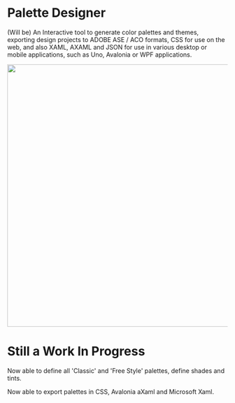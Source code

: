 # Palette Designer

(Will be) An Interactive tool to generate color palettes and themes, exporting design projects to 
ADOBE ASE / ACO formats, CSS for use on the web, 
and also XAML, AXAML and JSON for use in various desktop or mobile applications, such as Uno, Avalonia or WPF applications.

<p align="left"><img src="Screenshots/Screenshot 2025-07-30.png" height="600"/>

# Still a Work In Progress

Now able to define all 'Classic' and 'Free Style' palettes, define shades and tints.

Now able to export palettes in CSS, Avalonia aXaml and Microsoft Xaml.
